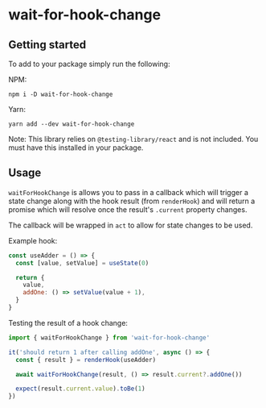 # wait-for-hook-change

## Getting started

To add to your package simply run the following:

NPM:

```
npm i -D wait-for-hook-change
```

Yarn:

```
yarn add --dev wait-for-hook-change
```

Note:
This library relies on `@testing-library/react` and is not included.
You must have this installed in your package.

## Usage

`waitForHookChange` is allows you to pass in a callback which will trigger a
state change along with the hook result (from `renderHook`) and will return a
promise which will resolve once the result's `.current` property changes.

The callback will be wrapped in `act` to allow for state changes to be used.

Example hook:

```javascript
const useAdder = () => {
  const [value, setValue] = useState(0)

  return {
    value,
    addOne: () => setValue(value + 1),
  }
}
```

Testing the result of a hook change:

```javascript
import { waitForHookChange } from 'wait-for-hook-change'

it('should return 1 after calling addOne', async () => {
  const { result } = renderHook(useAdder)

  await waitForHookChange(result, () => result.current?.addOne())

  expect(result.current.value).toBe(1)
})
```

